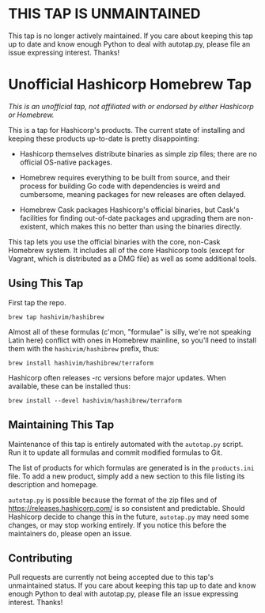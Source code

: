 # THIS TAP IS UNMAINTAINED

This tap is no longer actively maintained. If you care about keeping
this tap up to date and know enough Python to deal with autotap.py,
please file an issue expressing interest. Thanks!

# Unofficial Hashicorp Homebrew Tap

_This is an unofficial tap, not affiliated with or endorsed by either
Hashicorp or Homebrew._

This is a tap for Hashicorp's products. The current state of installing
and keeping these products up-to-date is pretty disappointing:

-   Hashicorp themselves distribute binaries as simple zip files; there
    are no official OS-native packages.

-   Homebrew requires everything to be built from source, and their
    process for building Go code with dependencies is weird and
    cumbersome, meaning packages for new releases are often delayed.

-   Homebrew Cask packages Hashicorp's official binaries, but Cask's
    facilities for finding out-of-date packages and upgrading them are
    non-existent, which makes this no better than using the
    binaries directly.

This tap lets you use the official binaries with the core, non-Cask
Homebrew system. It includes all of the core Hashicorp tools (except for
Vagrant, which is distributed as a DMG file) as well as some additional
tools.

## Using This Tap

First tap the repo.

    brew tap hashivim/hashibrew

Almost all of these formulas (c'mon, "formulae" is silly, we're not
speaking Latin here) conflict with ones in Homebrew mainline, so you'll
need to install them with the `hashivim/hashibrew` prefix, thus:

    brew install hashivim/hashibrew/terraform

Hashicorp often releases -rc versions before major updates. When
available, these can be installed thus:

    brew install --devel hashivim/hashibrew/terraform

## Maintaining This Tap

Maintenance of this tap is entirely automated with the `autotap.py`
script. Run it to update all formulas and commit modified formulas to
Git.

The list of products for which formulas are generated is in the
`products.ini` file. To add a new product, simply add a new section to
this file listing its description and homepage.

`autotap.py` is possible because the format of the zip files and of
<https://releases.hashicorp.com/> is so consistent and predictable.
Should Hashicorp decide to change this in the future, `autotap.py` may
need some changes, or may stop working entirely. If you notice this
before the maintainers do, please open an issue.

## Contributing

Pull requests are currently not being accepted due to this tap's
unmaintained status. If you care about keeping
this tap up to date and know enough Python to deal with autotap.py,
please file an issue expressing interest. Thanks!
